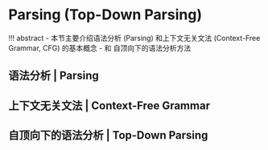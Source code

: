 # Parsing (Top-Down Parsing)

!!! abstract
    - 本节主要介绍语法分析 (Parsing) 和上下文无关文法 (Context-Free Grammar, CFG) 的基本概念
    - 和 自顶向下的语法分析方法

## 语法分析 | Parsing

## 上下文无关文法 | Context-Free Grammar

## 自顶向下的语法分析 | Top-Down Parsing

